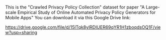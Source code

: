 This is the "Crawled Privacy Policy Collection" dataset for paper "A Large-scale Empirical Study of Online Automated Privacy Policy Generators for Mobile Apps"
You can download it via this Google Drive link:

https://drive.google.com/file/d/15lTqk8ylRDlUER69qYR1H1zboqdsOQ1F/view?usp=sharing
